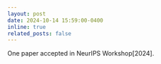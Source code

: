 ```yaml
---
layout: post
date: 2024-10-14 15:59:00-0400
inline: true
related_posts: false
---
```


One paper accepted in NeurIPS Workshop[2024].
